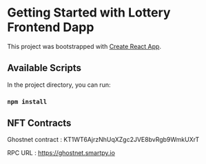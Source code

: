 # Getting Started with Lottery Frontend Dapp

This project was bootstrapped with [Create React App](https://github.com/facebook/create-react-app).

## Available Scripts

In the project directory, you can run:

### `npm install`

## NFT Contracts

Ghostnet contract : KT1WT6AjrzNhUqXZgc2JVE8bvRgb9WmkUXrT

RPC URL : https://ghostnet.smartpy.io
